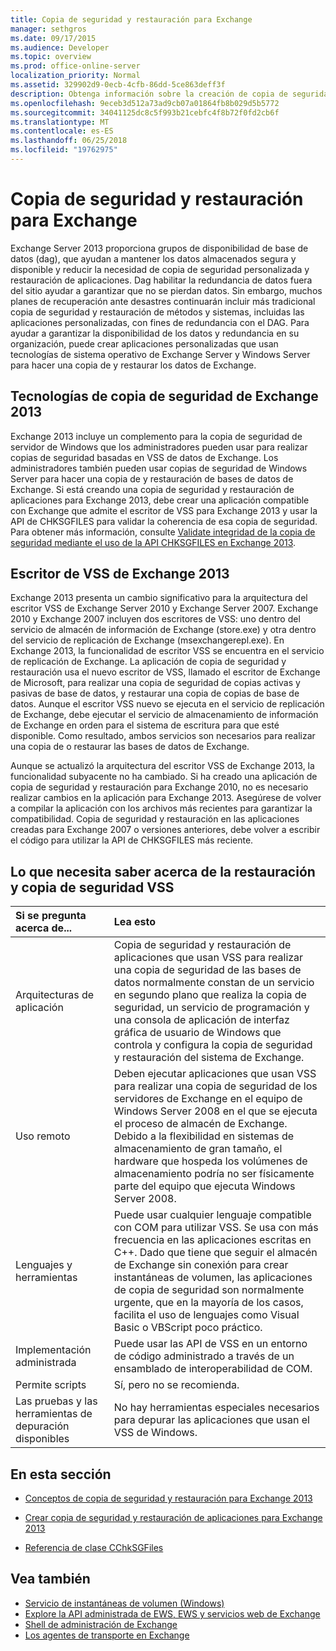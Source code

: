 ```yaml
---
title: Copia de seguridad y restauración para Exchange
manager: sethgros
ms.date: 09/17/2015
ms.audience: Developer
ms.topic: overview
ms.prod: office-online-server
localization_priority: Normal
ms.assetid: 329902d9-0ecb-4cfb-86dd-5ce863deff3f
description: Obtenga información sobre la creación de copia de seguridad y restauración de aplicaciones para Exchange 2013.
ms.openlocfilehash: 9eceb3d512a73ad9cb07a01864fb8b029d5b5772
ms.sourcegitcommit: 34041125dc8c5f993b21cebfc4f8b72f0fd2cb6f
ms.translationtype: MT
ms.contentlocale: es-ES
ms.lasthandoff: 06/25/2018
ms.locfileid: "19762975"
---
```

# <a name="backup-and-restore-for-exchange"></a>Copia de seguridad y restauración para Exchange
  
Exchange Server 2013 proporciona grupos de disponibilidad de base de datos (dag), que ayudan a mantener los datos almacenados segura y disponible y reducir la necesidad de copia de seguridad personalizada y restauración de aplicaciones. Dag habilitar la redundancia de datos fuera del sitio ayudar a garantizar que no se pierdan datos. Sin embargo, muchos planes de recuperación ante desastres continuarán incluir más tradicional copia de seguridad y restauración de métodos y sistemas, incluidas las aplicaciones personalizadas, con fines de redundancia con el DAG. Para ayudar a garantizar la disponibilidad de los datos y redundancia en su organización, puede crear aplicaciones personalizadas que usan tecnologías de sistema operativo de Exchange Server y Windows Server para hacer una copia de y restaurar los datos de Exchange.

<a name="bk_plugin"> </a>

## <a name="backup-technologies-in-exchange-2013"></a>Tecnologías de copia de seguridad de Exchange 2013

Exchange 2013 incluye un complemento para la copia de seguridad de servidor de Windows que los administradores pueden usar para realizar copias de seguridad basadas en VSS de datos de Exchange. Los administradores también pueden usar copias de seguridad de Windows Server para hacer una copia de y restauración de bases de datos de Exchange. Si está creando una copia de seguridad y restauración de aplicaciones para Exchange 2013, debe crear una aplicación compatible con Exchange que admite el escritor de VSS para Exchange 2013 y usar la API de CHKSGFILES para validar la coherencia de esa copia de seguridad. Para obtener más información, consulte [Validate integridad de la copia de seguridad mediante el uso de la API CHKSGFILES en Exchange 2013](how-to-validate-backup-integrity-by-using-the-chksgfiles-api-in-exchange.md).

<a name="bk_vsswriter"> </a>

## <a name="vss-writer-in-exchange-2013"></a>Escritor de VSS de Exchange 2013

Exchange 2013 presenta un cambio significativo para la arquitectura del escritor VSS de Exchange Server 2010 y Exchange Server 2007. Exchange 2010 y Exchange 2007 incluyen dos escritores de VSS: uno dentro del servicio de almacén de información de Exchange (store.exe) y otra dentro del servicio de replicación de Exchange (msexchangerepl.exe). En Exchange 2013, la funcionalidad de escritor VSS se encuentra en el servicio de replicación de Exchange. La aplicación de copia de seguridad y restauración usa el nuevo escritor de VSS, llamado el escritor de Exchange de Microsoft, para realizar una copia de seguridad de copias activas y pasivas de base de datos, y restaurar una copia de copias de base de datos. Aunque el escritor VSS nuevo se ejecuta en el servicio de replicación de Exchange, debe ejecutar el servicio de almacenamiento de información de Exchange en orden para el sistema de escritura para que esté disponible. Como resultado, ambos servicios son necesarios para realizar una copia de o restaurar las bases de datos de Exchange.
  
Aunque se actualizó la arquitectura del escritor VSS de Exchange 2013, la funcionalidad subyacente no ha cambiado. Si ha creado una aplicación de copia de seguridad y restauración para Exchange 2010, no es necesario realizar cambios en la aplicación para Exchange 2013. Asegúrese de volver a compilar la aplicación con los archivos más recientes para garantizar la compatibilidad. Copia de seguridad y restauración en las aplicaciones creadas para Exchange 2007 o versiones anteriores, debe volver a escribir el código para utilizar la API de CHKSGFILES más reciente.
  
## <a name="what-you-need-to-know-about-vss-backup-and-restore"></a>Lo que necesita saber acerca de la restauración y copia de seguridad VSS

|Si se pregunta acerca de...|Lea esto|
|:-----|:-----|
|Arquitecturas de aplicación  <br/> |Copia de seguridad y restauración de aplicaciones que usan VSS para realizar una copia de seguridad de las bases de datos normalmente constan de un servicio en segundo plano que realiza la copia de seguridad, un servicio de programación y una consola de aplicación de interfaz gráfica de usuario de Windows que controla y configura la copia de seguridad y restauración del sistema de Exchange.  <br/> |
|Uso remoto  <br/> |Deben ejecutar aplicaciones que usan VSS para realizar una copia de seguridad de los servidores de Exchange en el equipo de Windows Server 2008 en el que se ejecuta el proceso de almacén de Exchange. Debido a la flexibilidad en sistemas de almacenamiento de gran tamaño, el hardware que hospeda los volúmenes de almacenamiento podría no ser físicamente parte del equipo que ejecuta Windows Server 2008.  <br/> |
|Lenguajes y herramientas  <br/> |Puede usar cualquier lenguaje compatible con COM para utilizar VSS. Se usa con más frecuencia en las aplicaciones escritas en C++. Dado que tiene que seguir el almacén de Exchange sin conexión para crear instantáneas de volumen, las aplicaciones de copia de seguridad son normalmente urgente, que en la mayoría de los casos, facilita el uso de lenguajes como Visual Basic o VBScript poco práctico.  <br/> |
|Implementación administrada  <br/> |Puede usar las API de VSS en un entorno de código administrado a través de un ensamblado de interoperabilidad de COM.  <br/> |
|Permite scripts  <br/> |Sí, pero no se recomienda.  <br/> |
|Las pruebas y las herramientas de depuración disponibles  <br/> |No hay herramientas especiales necesarios para depurar las aplicaciones que usan el VSS de Windows.  <br/> |
   
## <a name="in-this-section"></a>En esta sección

- [Conceptos de copia de seguridad y restauración para Exchange 2013](backup-and-restore-concepts-for-exchange-2013.md)
    
- [Crear copia de seguridad y restauración de aplicaciones para Exchange 2013](build-backup-and-restore-applications-for-exchange-2013.md)
    
- [Referencia de clase CChkSGFiles](cchksgfiles-class-reference.md)
    
## <a name="see-also"></a>Vea también

- [Servicio de instantáneas de volumen (Windows)](http://msdn.microsoft.com/en-us/library/windows/desktop/bb968832%28v=vs.85%29.aspx)   
- [Explore la API administrada de EWS, EWS y servicios web de Exchange](../exchange-web-services/explore-the-ews-managed-api-ews-and-web-services-in-exchange.md)  
- [Shell de administración de Exchange](../management/exchange-management-shell.md)   
- [Los agentes de transporte en Exchange](../transport-agents/transport-agents-in-exchange-2013.md) 
    

